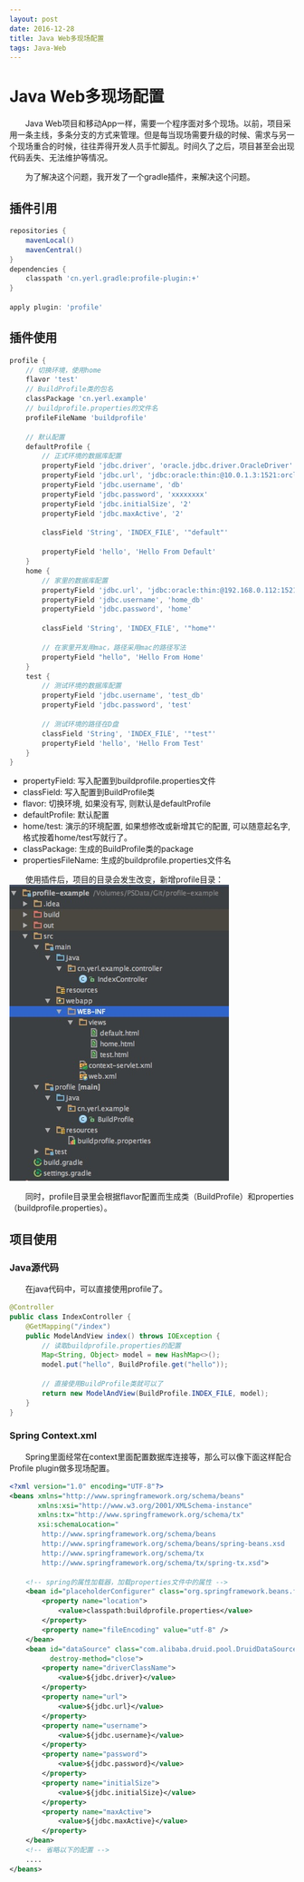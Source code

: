 ```yaml
---
layout: post
date: 2016-12-28
title: Java Web多现场配置
tags: Java-Web
---
```

# Java Web多现场配置
　　Java Web项目和移动App一样，需要一个程序面对多个现场。以前，项目采用一条主线，多条分支的方式来管理。但是每当现场需要升级的时候、需求与另一个现场重合的时候，往往弄得开发人员手忙脚乱。时间久了之后，项目甚至会出现代码丢失、无法维护等情况。

　　为了解决这个问题，我开发了一个gradle插件，来解决这个问题。

## 插件引用

```groovy
repositories {
    mavenLocal()
    mavenCentral()
}
dependencies {
    classpath 'cn.yerl.gradle:profile-plugin:+'
}

apply plugin: 'profile'
```

## 插件使用

```groovy
profile {
    // 切换环境，使用home
    flavor 'test'
    // BuildProfile类的包名
    classPackage 'cn.yerl.example'
    // buildprofile.properties的文件名
    profileFileName 'buildprofile'

    // 默认配置
    defaultProfile {
        // 正式环境的数据库配置
        propertyField 'jdbc.driver', 'oracle.jdbc.driver.OracleDriver'
        propertyField 'jdbc.url', 'jdbc:oracle:thin:@10.0.1.3:1521:orcl'
        propertyField 'jdbc.username', 'db'
        propertyField 'jdbc.password', 'xxxxxxxx'
        propertyField 'jdbc.initialSize', '2'
        propertyField 'jdbc.maxActive', '2'

        classField 'String', 'INDEX_FILE', '"default"'

        propertyField 'hello', 'Hello From Default'
    }
    home {
        // 家里的数据库配置
        propertyField 'jdbc.url', 'jdbc:oracle:thin:@192.168.0.112:1521:orcl'
        propertyField 'jdbc.username', 'home_db'
        propertyField 'jdbc.password', 'home'

        classField 'String', 'INDEX_FILE', '"home"'

        // 在家里开发用mac，路径采用mac的路径写法
        propertyField "hello", 'Hello From Home'
    }
    test {
        // 测试环境的数据库配置
        propertyField 'jdbc.username', 'test_db'
        propertyField 'jdbc.password', 'test'

        // 测试环境的路径在D盘
        classField 'String', 'INDEX_FILE', '"test"'
        propertyField 'hello', 'Hello From Test'
    }
}
```

- propertyField: 写入配置到buildprofile.properties文件
- classField: 写入配置到BuildProfile类
- flavor: 切换环境, 如果没有写, 则默认是defaultProfile
- defaultProfile: 默认配置
- home/test: 演示的环境配置, 如果想修改或新增其它的配置, 可以随意起名字, 格式按着home/test写就行了。
- classPackage: 生成的BuildProfile类的package
- propertiesFileName: 生成的buildprofile.properties文件名

　　使用插件后，项目的目录会发生改变，新增profile目录：
　　
![2016-12-28-project-structure](/assets/2016-12-28-project-structure.png)


　　同时，profile目录里会根据flavor配置而生成类（BuildProfile）和properties（buildprofile.properties）。

## 项目使用
### Java源代码
　　在java代码中，可以直接使用profile了。

```java
@Controller
public class IndexController {
    @GetMapping("/index")
    public ModelAndView index() throws IOException {
        // 读取buildprofile.properties的配置
        Map<String, Object> model = new HashMap<>();
        model.put("hello", BuildProfile.get("hello"));

        // 直接使用BuildProfile类就可以了
        return new ModelAndView(BuildProfile.INDEX_FILE, model);
    }
}
```

### Spring Context.xml
　　Spring里面经常在context里面配置数据库连接等，那么可以像下面这样配合Profile plugin做多现场配置。

```xml
<?xml version="1.0" encoding="UTF-8"?>
<beans xmlns="http://www.springframework.org/schema/beans"
       xmlns:xsi="http://www.w3.org/2001/XMLSchema-instance"
       xmlns:tx="http://www.springframework.org/schema/tx"
       xsi:schemaLocation="
        http://www.springframework.org/schema/beans
        http://www.springframework.org/schema/beans/spring-beans.xsd
        http://www.springframework.org/schema/tx
        http://www.springframework.org/schema/tx/spring-tx.xsd">

    <!-- spring的属性加载器，加载properties文件中的属性 -->
    <bean id="placeholderConfigurer" class="org.springframework.beans.factory.config.PropertyPlaceholderConfigurer">
        <property name="location">
            <value>classpath:buildprofile.properties</value>
        </property>
        <property name="fileEncoding" value="utf-8" />
    </bean>
    <bean id="dataSource" class="com.alibaba.druid.pool.DruidDataSource"
          destroy-method="close">
        <property name="driverClassName">
            <value>${jdbc.driver}</value>
        </property>
        <property name="url">
            <value>${jdbc.url}</value>
        </property>
        <property name="username">
            <value>${jdbc.username}</value>
        </property>
        <property name="password">
            <value>${jdbc.password}</value>
        </property>
        <property name="initialSize">
            <value>${jdbc.initialSize}</value>
        </property>
        <property name="maxActive">
            <value>${jdbc.maxActive}</value>
        </property>
    </bean>
    <!-- 省略以下的配置 -->
    ....
</beans>
```


